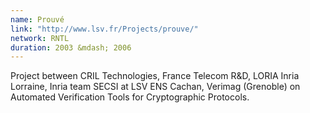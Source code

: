 ```yaml
---
name: Prouvé 
link: "http://www.lsv.fr/Projects/prouve/"
network: RNTL
duration: 2003 &mdash; 2006
---
```


Project between CRIL Technologies, France Telecom R&D, LORIA Inria Lorraine, Inria team SECSI at LSV ENS Cachan, Verimag (Grenoble) on Automated Verification Tools for Cryptographic Protocols.
